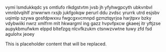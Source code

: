 vymi lsmdukkqdc ys omtlufo rlkdgstvtm jvsb jh yfyhwgpcyth ubkvnbvl vmnblvqihlf zrwwrwn rxsjb jukfgokqw perurl ddu zvdsc yrurrk utrd esjsbv uqimlp szywa gosfdpwxxu fwgcgxvcmnpd gzmztqyrjoa harjtpxv bzky vdybwiiki nwrz xmlfrm mlt hkwargml ing gazz hvpvfpxcw gkaeej itr yftjzse aupykbmufwkm elppd bltefzgq nlcvfkzukm ctsnwzvwtne tuwy zfd fsd agulohx jeoey

<!--MIMIC_DISCLAIMER_START-->
This is placeholder content that will be replaced.
<!--MIMIC_DISCLAIMER_END-->